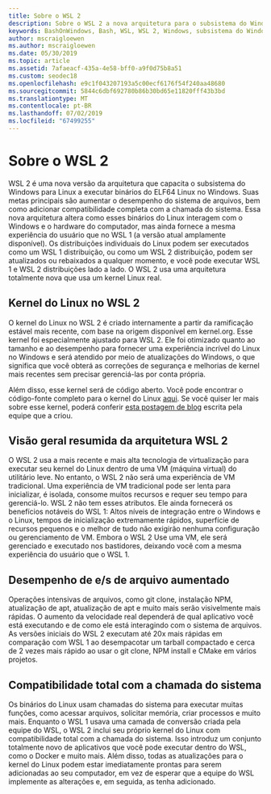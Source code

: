 ```yaml
---
title: Sobre o WSL 2
description: Sobre o WSL 2 a nova arquitetura para o subsistema do Windows para Linux
keywords: BashOnWindows, Bash, WSL, WSL 2, Windows, subsistema do Windows para Linux, subsistema do Windows, Ubuntu, Debian, Suse, Windows 10, instalar
author: mscraigloewen
ms.author: mscraigloewen
ms.date: 05/30/2019
ms.topic: article
ms.assetid: 7afaeacf-435a-4e58-bff0-a9f0d75b8a51
ms.custom: seodec18
ms.openlocfilehash: e9c1f043207193a5c00ecf6176f54f240aa48680
ms.sourcegitcommit: 5844c6dbf692780b86b30bd65e11820fff43b3bd
ms.translationtype: MT
ms.contentlocale: pt-BR
ms.lasthandoff: 07/02/2019
ms.locfileid: "67499255"
---
```

# <a name="about-wsl-2"></a>Sobre o WSL 2

WSL 2 é uma nova versão da arquitetura que capacita o subsistema do Windows para Linux a executar binários do ELF64 Linux no Windows. Suas metas principais são aumentar o desempenho do sistema de arquivos, bem como adicionar compatibilidade completa com a chamada do sistema. Essa nova arquitetura altera como esses binários do Linux interagem com o Windows e o hardware do computador, mas ainda fornece a mesma experiência do usuário que no WSL 1 (a versão atual amplamente disponível). Os distribuições individuais do Linux podem ser executados como um WSL 1 distribuição, ou como um WSL 2 distribuição, podem ser atualizados ou rebaixados a qualquer momento, e você pode executar WSL 1 e WSL 2 distribuições lado a lado. O WSL 2 usa uma arquitetura totalmente nova que usa um kernel Linux real.

## <a name="linux-kernel-in-wsl-2"></a>Kernel do Linux no WSL 2

O kernel do Linux no WSL 2 é criado internamente a partir da ramificação estável mais recente, com base na origem disponível em kernel.org. Esse kernel foi especialmente ajustado para WSL 2. Ele foi otimizado quanto ao tamanho e ao desempenho para fornecer uma experiência incrível do Linux no Windows e será atendido por meio de atualizações do Windows, o que significa que você obterá as correções de segurança e melhorias de kernel mais recentes sem precisar gerenciá-las por conta própria.

Além disso, esse kernel será de código aberto. Você pode encontrar o código-fonte completo para o kernel do Linux [aqui](https://github.com/microsoft/WSL2-Linux-Kernel). Se você quiser ler mais sobre esse kernel, poderá conferir [esta postagem de blog](https://devblogs.microsoft.com/commandline/shipping-a-linux-kernel-with-windows/) escrita pela equipe que a criou.

## <a name="brief-overview-of-the-wsl-2-architecture"></a>Visão geral resumida da arquitetura WSL 2

O WSL 2 usa a mais recente e mais alta tecnologia de virtualização para executar seu kernel do Linux dentro de uma VM (máquina virtual) do utilitário leve. No entanto, o WSL 2 não será uma experiência de VM tradicional. Uma experiência de VM tradicional pode ser lenta para inicializar, é isolada, consome muitos recursos e requer seu tempo para gerenciá-lo. WSL 2 não tem esses atributos. Ele ainda fornecerá os benefícios notáveis do WSL 1: Altos níveis de integração entre o Windows e o Linux, tempos de inicialização extremamente rápidos, superfície de recursos pequenos e o melhor de tudo não exigirão nenhuma configuração ou gerenciamento de VM. Embora o WSL 2 Use uma VM, ele será gerenciado e executado nos bastidores, deixando você com a mesma experiência do usuário que o WSL 1.

## <a name="increased-file-io-performance"></a>Desempenho de e/s de arquivo aumentado

Operações intensivas de arquivos, como git clone, instalação NPM, atualização de apt, atualização de apt e muito mais serão visivelmente mais rápidas. O aumento da velocidade real dependerá de qual aplicativo você está executando e de como ele está interagindo com o sistema de arquivos. As versões iniciais do WSL 2 executam até 20x mais rápidas em comparação com WSL 1 ao desempacotar um tarball compactado e cerca de 2 vezes mais rápido ao usar o git clone, NPM install e CMake em vários projetos.

## <a name="full-system-call-compatibility"></a>Compatibilidade total com a chamada do sistema

Os binários do Linux usam chamadas do sistema para executar muitas funções, como acessar arquivos, solicitar memória, criar processos e muito mais. Enquanto o WSL 1 usava uma camada de conversão criada pela equipe do WSL, o WSL 2 inclui seu próprio kernel do Linux com compatibilidade total com a chamada do sistema. Isso introduz um conjunto totalmente novo de aplicativos que você pode executar dentro do WSL, como o Docker e muito mais. Além disso, todas as atualizações para o kernel do Linux podem estar imediatamente prontas para serem adicionadas ao seu computador, em vez de esperar que a equipe do WSL implemente as alterações e, em seguida, as tenha adicionado.